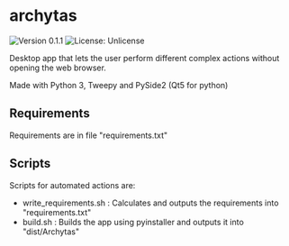 # archytas

![Version 0.1.1](https://img.shields.io/badge/version-0.1.1-informational) ![License: Unlicense](https://img.shields.io/badge/license-Unlicense-green)

Desktop app that lets the user perform different complex actions without opening the web browser.

Made with Python 3, Tweepy and PySide2 (Qt5 for python)

## Requirements

Requirements are in file "requirements.txt"

## Scripts

Scripts for automated actions are:

- write_requirements.sh : Calculates and outputs the requirements into "requirements.txt"
- build.sh : Builds the app using pyinstaller and outputs it into "dist/Archytas"